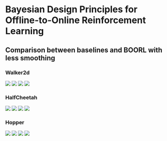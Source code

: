 # Bayesian Design Principles for Offline-to-Online Reinforcement Learning

## Comparison between baselines and BOORL with less smoothing


### Walker2d
![](./figure3/walker2d-random-v2_new_baseline.png)
![](./figure3/walker2d-medium-v2_new_baseline.png)
![](./figure3/walker2d-medium-replay-v2_new_baseline.png)
![](./figure3/walker2d-expert-v2_new_baseline.png)

### HalfCheetah
![](./figure3/halfcheetah-medium-expert-v2_new_baseline.png)
![](./figure3/halfcheetah-medium-v2_new_baseline.png)
![](./figure3/halfcheetah-medium-replay-v2_new_baseline.png)
![](./figure3/halfcheetah-expert-v2_new_baseline.png)

### Hopper

![](./figure3/hopper-random-v2_new_baseline.png)
![](./figure3/hopper-medium-v2_new_baseline.png)
![](./figure3/hopper-medium-replay-v2_new_baseline.png)
![](./figure3/hopper-medium-expert-v2_new_baseline.png)
